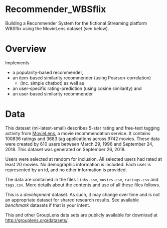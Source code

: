 # Recommender_WBSflix

Building a Recommender System for the fictional Streaming platform WBSflix using the MovieLens dataset (see below).

# Overview

Implements
 - a popularity-based recommender,
 - an item-based similarity recommender (using Pearson-correlation)
    - (inc. simple chatbot) as well as 
 - an user-specific rating-prediction (using cosine similarity) and 
 - an user-based similarity recommender
 
 
# Data
This dataset (ml-latest-small) describes 5-star rating and free-text tagging activity from [MovieLens](http://movielens.org), a movie recommendation service. It contains 100836 ratings and 3683 tag applications across 9742 movies. These data were created by 610 users between March 29, 1996 and September 24, 2018. This dataset was generated on September 26, 2018.

Users were selected at random for inclusion. All selected users had rated at least 20 movies. No demographic information is included. Each user is represented by an id, and no other information is provided.

The data are contained in the files `links.csv`, `movies.csv`, `ratings.csv` and `tags.csv`. More details about the contents and use of all these files follows.

This is a *development* dataset. As such, it may change over time and is not an appropriate dataset for shared research results. See available *benchmark* datasets if that is your intent.

This and other GroupLens data sets are publicly available for download at <http://grouplens.org/datasets/>.
